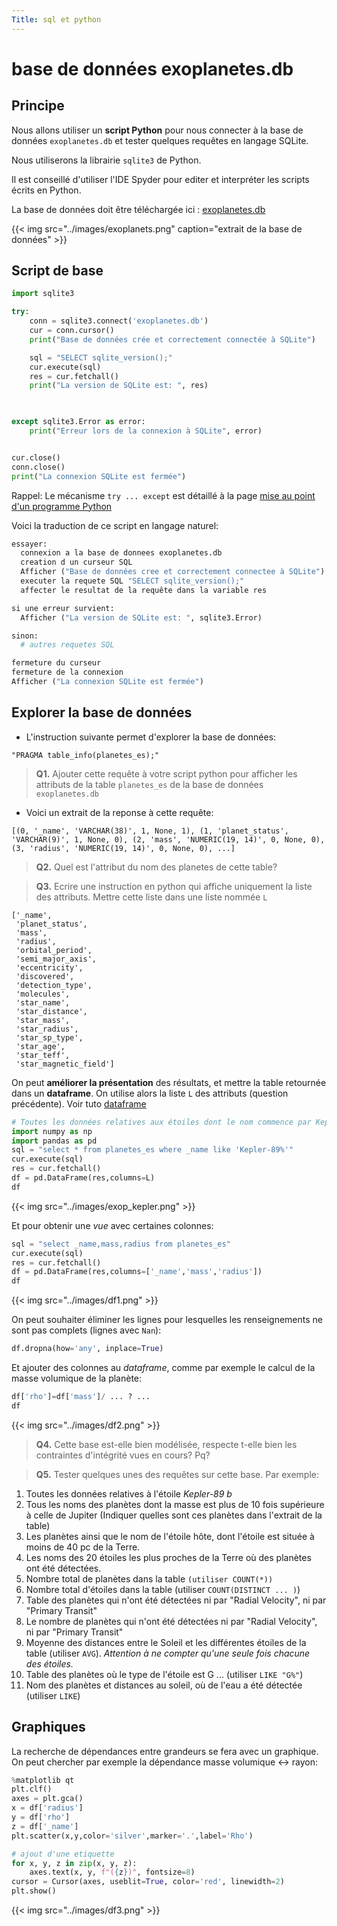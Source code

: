 ```yaml
---
Title: sql et python
---
```


# base de données exoplanetes.db
## Principe
Nous allons utiliser un **script Python** pour nous connecter à la base de données `exoplanetes.db` et tester quelques requêtes en langage SQLite.

Nous utiliserons la librairie `sqlite3` de Python.

Il est conseillé d'utiliser l'IDE Spyder pour editer et interpréter les scripts écrits en Python.

La base de données doit être téléchargée ici : [exoplanetes.db](/scripts/BDD/exoplanetes.db)

{{< img src="../images/exoplanets.png" caption="extrait de la base de données" >}}

## Script de base

```python
import sqlite3

try:
    conn = sqlite3.connect('exoplanetes.db')
    cur = conn.cursor()
    print("Base de données crée et correctement connectée à SQLite")

    sql = "SELECT sqlite_version();"
    cur.execute(sql)
    res = cur.fetchall()
    print("La version de SQLite est: ", res)
    


except sqlite3.Error as error:
    print("Erreur lors de la connexion à SQLite", error)


cur.close()
conn.close()
print("La connexion SQLite est fermée")
``` 

Rappel: Le mécanisme `try ... except` est détaillé à la page [mise au point d'un programme Python](/docs/NSI/langages/page5/#gestion-des-exceptions-try-except)

Voici la traduction de ce script en langage naturel:

```python
essayer:
  connexion a la base de donnees exoplanetes.db
  creation d un curseur SQL
  Afficher ("Base de données cree et correctement connectee à SQLite")
  executer la requete SQL "SELECT sqlite_version();"
  affecter le resultat de la requête dans la variable res

si une erreur survient:
  Afficher ("La version de SQLite est: ", sqlite3.Error)

sinon:
  # autres requetes SQL

fermeture du curseur
fermeture de la connexion
Afficher ("La connexion SQLite est fermée")
```

## Explorer la base de données
* L'instruction suivante permet d'explorer la base de données:

`"PRAGMA table_info(planetes_es);"`

> **Q1.** Ajouter cette requête à votre script python pour afficher les attributs de la table `planetes_es` de la base de données `exoplanetes.db`

* Voici un extrait de la reponse à cette requête:

```
[(0, '_name', 'VARCHAR(38)', 1, None, 1), (1, 'planet_status', 'VARCHAR(9)', 1, None, 0), (2, 'mass', 'NUMERIC(19, 14)', 0, None, 0), (3, 'radius', 'NUMERIC(19, 14)', 0, None, 0), ...]
```

> **Q2.** Quel est l'attribut du nom des planetes de cette table?


> **Q3.** Ecrire une instruction en python qui affiche uniquement la liste des attributs. Mettre cette liste dans une liste nommée `L`

```
['_name',
 'planet_status',
 'mass',
 'radius',
 'orbital_period',
 'semi_major_axis',
 'eccentricity',
 'discovered',
 'detection_type',
 'molecules',
 'star_name',
 'star_distance',
 'star_mass',
 'star_radius',
 'star_sp_type',
 'star_age',
 'star_teff',
 'star_magnetic_field']
 ```

On peut **améliorer la présentation** des résultats, et mettre la table retournée dans un **dataframe**. On utilise alors la liste `L` des attributs (question précédente). Voir tuto [dataframe](/docs/NSI/projet/page10/)

```python
# Toutes les données relatives aux étoiles dont le nom commence par Kepler-89
import numpy as np
import pandas as pd
sql = "select * from planetes_es where _name like 'Kepler-89%'"
cur.execute(sql)
res = cur.fetchall()
df = pd.DataFrame(res,columns=L)
df
```

{{< img src="../images/exop_kepler.png" >}}

Et pour obtenir une *vue* avec certaines colonnes:

```python
sql = "select _name,mass,radius from planetes_es"
cur.execute(sql)
res = cur.fetchall()
df = pd.DataFrame(res,columns=['_name','mass','radius'])
df
```

{{< img src="../images/df1.png" >}}

On peut souhaiter éliminer les lignes pour lesquelles les renseignements ne sont pas complets (lignes avec `Nan`):

```python
df.dropna(how='any', inplace=True)
```

Et ajouter des colonnes au *dataframe*, comme par exemple le calcul de la masse volumique de la planète:

```python
df['rho']=df['mass']/ ... ? ...
df
```

{{< img src="../images/df2.png" >}}


> **Q4.** Cette base est-elle bien modélisée, respecte t-elle bien les contraintes d'intégrité vues en cours? Pq?

> **Q5.** Tester quelques unes des requêtes sur cette base. Par exemple:

1. Toutes les données relatives à l'étoile *Kepler-89 b*
2. Tous les noms des planètes dont la masse est plus de 10 fois supérieure à celle de Jupiter (Indiquer quelles sont ces planètes dans l'extrait de la table)
3. Les planètes ainsi que le nom de l'étoile hôte, dont l'étoile est située à moins de 40 pc de la Terre.
4. Les noms des 20 étoiles les plus proches de la Terre où des planètes ont été détectées.
5. Nombre total de planètes dans la table `(utiliser COUNT(*))`
6. Nombre total d'étoiles dans la table (utiliser `COUNT(DISTINCT ... )`)
7. Table des planètes qui n'ont été détectées ni par "Radial Velocity", ni par "Primary Transit" 
8. Le nombre de planètes qui n'ont été détectées ni par "Radial Velocity", ni par "Primary Transit"
9. Moyenne des distances entre le Soleil et les différentes étoiles de la table (utiliser `AVG`). *Attention à ne compter qu'une seule fois chacune des étoiles.*
10. Table des planètes où le type de l'étoile est G ... (utiliser `LIKE "G%"`)
11. Nom des planètes et distances au soleil, où de l'eau a été détectée (utiliser `LIKE`)

## Graphiques
La recherche de dépendances entre grandeurs se fera avec un graphique. On peut chercher par exemple la dépendance masse volumique <-> rayon:

```python
%matplotlib qt
plt.clf()
axes = plt.gca()
x = df['radius']
y = df['rho']
z = df['_name']
plt.scatter(x,y,color='silver',marker='.',label='Rho')

# ajout d'une etiquette
for x, y, z in zip(x, y, z):
    axes.text(x, y, f"({z})", fontsize=8)
cursor = Cursor(axes, useblit=True, color='red', linewidth=2)
plt.show()
```

{{< img src="../images/df3.png" >}}

